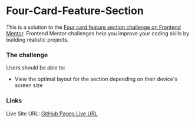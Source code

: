 # Four-Card-Feature-Section

This is a solution to the [Four card feature section challenge on Frontend Mentor](https://www.frontendmentor.io/challenges/four-card-feature-section-weK1eFYK). Frontend Mentor challenges help you improve your coding skills by building realistic projects. 

### The challenge

Users should be able to:

- View the optimal layout for the section depending on their device's screen size

### Links

Live Site URL: [GitHub Pages Live URL](https://adityaverm-a.github.io/four-card-feature-section/)
